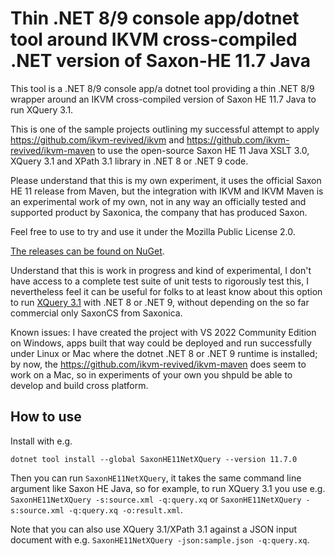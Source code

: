 ﻿# Thin .NET 8/9 console app/dotnet tool around IKVM cross-compiled .NET version of Saxon-HE 11.7 Java
This tool is a .NET 8/9 console app/a dotnet tool providing a thin .NET 8/9 wrapper around an IKVM cross-compiled version of Saxon HE 11.7 Java to run XQuery 3.1.

This is one of the sample projects outlining my successful attempt to apply https://github.com/ikvm-revived/ikvm and
https://github.com/ikvm-revived/ikvm-maven to use the open-source Saxon HE 11 Java XSLT 3.0, XQuery 3.1 and XPath 3.1 library in .NET 8 or .NET 9 code.

Please understand that this is my own experiment, it uses the official Saxon HE 11 release from Maven, but the integration with IKVM and IKVM Maven is an experimental work of my own, not in any way an officially tested and supported product by Saxonica, the company that has produced Saxon.

Feel free to use to try and use it under the Mozilla Public License 2.0. 

[The releases can be found on NuGet](https://www.nuget.org/packages/SaxonHE11NetXQuery/).

Understand that this is work in progress and kind of experimental, I don't have access to a complete test suite of unit tests to rigorously test this, I nevertheless feel it can be useful for folks to at least know about this option to run [XQuery 3.1](https://www.w3.org/TR/xquery-31/) with .NET 8 or .NET 9, without depending on the so far commercial only SaxonCS from Saxonica.

Known issues: I have created the project with VS 2022 Community Edition on Windows, apps built that way could be deployed and run successfully under Linux or Mac where the dotnet .NET 8 or .NET 9 runtime is installed; by now, the https://github.com/ikvm-revived/ikvm-maven does seem to work on a Mac, so in experiments of your own you shpuld be able to develop and build cross platform.

## How to use
Install with e.g. 
```
dotnet tool install --global SaxonHE11NetXQuery --version 11.7.0
```

Then you can run `SaxonHE11NetXQuery`, it takes the same command line argument like Saxon HE Java, so for example, to run XQuery 3.1 you use e.g. `SaxonHE11NetXQuery -s:source.xml -q:query.xq` or `SaxonHE11NetXQuery -s:source.xml -q:query.xq -o:result.xml`.

Note that you can also use XQuery 3.1/XPath 3.1 against a JSON input document with e.g. `SaxonHE11NetXQuery -json:sample.json -q:query.xq`.
